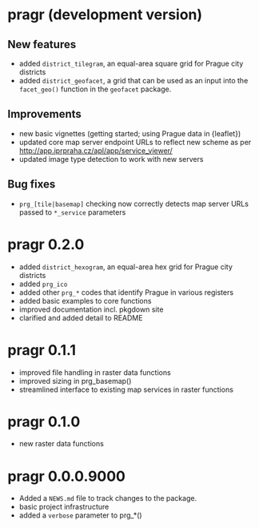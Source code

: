 # pragr (development version)

## New features

* added `district_tilegram`, an equal-area square grid for Prague city districts 
* added `district_geofacet`, a grid that can be used as an input into the `facet_geo()` 
function in the `geofacet` package.

## Improvements

* new basic vignettes (getting started; using Prague data in {leaflet})
* updated core map server endpoint URLs to reflect new scheme as per http://app.iprpraha.cz/apl/app/service_viewer/
* updated image type detection to work with new servers

## Bug fixes

* `prg_[tile|basemap]` checking now correctly detects map server URLs passed to `*_service` parameters

# pragr 0.2.0

* added `district_hexogram`, an equal-area hex grid for Prague city districts 
* added `prg_ico`
* added other `prg_*` codes that identify Prague in various registers
* added basic examples to core functions
* improved documentation incl. pkgdown site
* clarified and added detail to README

# pragr 0.1.1

* improved file handling in raster data functions
* improved sizing in prg_basemap()
* streamlined interface to existing map services in raster functions

# pragr 0.1.0

* new raster data functions

# pragr 0.0.0.9000

* Added a `NEWS.md` file to track changes to the package.
* basic project infrastructure
* added a `verbose` parameter to prg_*()
